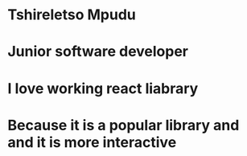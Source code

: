 # Tshireletso Mpudu
# Junior software developer
# I love working react liabrary
# Because it is a popular library and and it is more interactive
